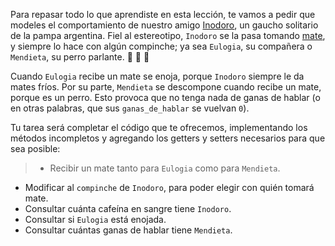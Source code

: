 Para repasar todo lo que aprendiste en esta lección, te vamos a pedir que modeles el comportamiento de nuestro amigo [Inodoro](https://es.wikipedia.org/wiki/Inodoro_Pereyra), un gaucho solitario de la pampa argentina. Fiel al estereotipo, `Inodoro` se la pasa tomando [mate](https://es.wikipedia.org/wiki/Mate_(infusi%C3%B3n)), y siempre lo hace con algún compinche; ya sea `Eulogia`, su compañera o `Mendieta`, su perro parlante. :man: :woman: :dog:

Cuando `Eulogia` recibe un mate se enoja, porque `Inodoro` siempre le da mates fríos. Por su parte, `Mendieta` se descompone cuando recibe un mate, porque es un perro. Esto provoca que no tenga nada de ganas de hablar (o en otras palabras, que sus `ganas_de_hablar` se vuelvan `0`).

Tu tarea será completar el código que te ofrecemos, implementando los métodos incompletos y agregando los getters y setters necesarios para que sea posible:

> * Recibir un mate tanto para `Eulogia` como para `Mendieta`.
* Modificar al `compinche` de `Inodoro`, para poder elegir con quién tomará mate.
* Consultar cuánta cafeína en sangre tiene `Inodoro`.
* Consultar si `Eulogia` está enojada.
* Consultar cuántas ganas de hablar tiene `Mendieta`.
